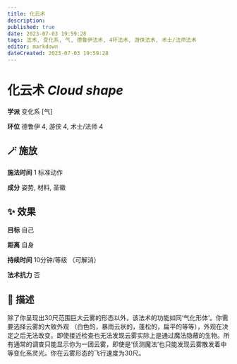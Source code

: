 ```yaml
---
title: 化云术
description: 
published: true
date: 2023-07-03 19:59:28
tags: 法术, 变化系, 气, 德鲁伊法术, 4环法术, 游侠法术, 术士/法师法术
editor: markdown
dateCreated: 2023-07-03 19:59:28
---
```


# **化云术** *Cloud shape*

**学派** 变化系 \[气\] 

**环位** 德鲁伊 4, 游侠 4, 术士/法师 4

## 🪄 施放

**施法时间** 1 标准动作

**成分** 姿势, 材料, 圣徽

## ✨ 效果 

**目标** 自己 

**距离** 自身  

**持续时间** 10分钟/等级 （可解消） 

**法术抗力** 否

## 📖 描述

除了你呈现出30尺范围巨大云雾的形态以外，该法术的功能如同‘气化形体’。你需要选择云雾的大致外观 （白色的，暴雨云状的，蓬松的，扁平的等等），外观在决定之后无法改变。即使接近检查也无法发现云雾实际上是通过魔法隐蔽的生物。所有通常的调查只能显示你为一团云雾，即使是‘侦测魔法’也只能发现云雾散发着中等变化系灵光。你在云雾形态的飞行速度为30尺。
    